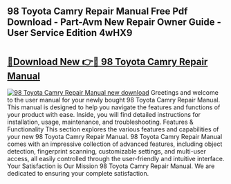 ## 98 Toyota Camry Repair Manual Free Pdf Download - Part-Avm New Repair Owner Guide - User Service Edition 4wHX9

# <h2><a href="http://bc12525.oget.top/?id=98+Toyota+Camry+Repair+Manual">🔗Download New 👉🔴 98 Toyota Camry Repair Manual</a></h2>

[![98 Toyota Camry Repair Manual new download](https://i.imgur.com/5g1atiW.png)](http://bc12525.oget.top/?id=98+Toyota+Camry+Repair+Manual)
Greetings and welcome to the user manual for your newly bought 98 Toyota Camry Repair Manual. This manual is designed to help you navigate the features and functions of your product with ease. Inside, you will find detailed instructions for installation, usage, maintenance, and troubleshooting. Features & Functionality This section explores the various features and capabilities of your new 98 Toyota Camry Repair Manual. 98 Toyota Camry Repair Manual comes with an impressive collection of advanced features, including object detection, fingerprint scanning, customizable settings, and multi-user access, all easily controlled through the user-friendly and intuitive interface. Your Satisfaction is Our Mission 98 Toyota Camry Repair Manual. We are dedicated to ensuring your complete satisfaction.
